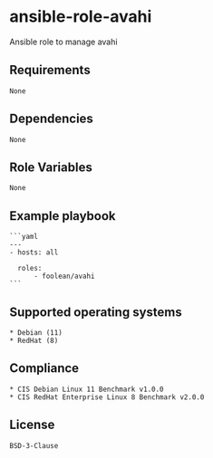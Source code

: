 # ansible-role-avahi

Ansible role to manage avahi


## Requirements

    None


## Dependencies

    None


## Role Variables

    None


## Example playbook

    ```yaml
    ---
    - hosts: all

      roles:
          - foolean/avahi
    ```


## Supported operating systems

    * Debian (11)
    * RedHat (8)


## Compliance

    * CIS Debian Linux 11 Benchmark v1.0.0
    * CIS RedHat Enterprise Linux 8 Benchmark v2.0.0


## License

    BSD-3-Clause
